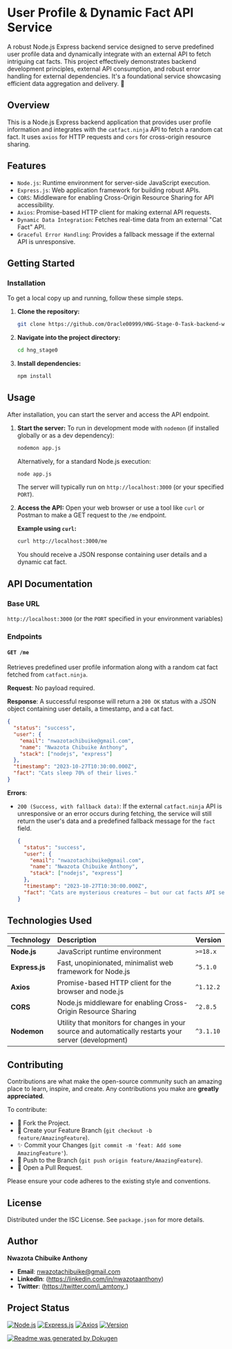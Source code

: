 # **User Profile & Dynamic Fact API Service**

A robust Node.js Express backend service designed to serve predefined user profile data and dynamically integrate with an external API to fetch intriguing cat facts. This project effectively demonstrates backend development principles, external API consumption, and robust error handling for external dependencies. It's a foundational service showcasing efficient data aggregation and delivery. 🚀

## Overview

This is a Node.js Express backend application that provides user profile information and integrates with the `catfact.ninja` API to fetch a random cat fact. It uses `axios` for HTTP requests and `cors` for cross-origin resource sharing.

## Features

- `Node.js`: Runtime environment for server-side JavaScript execution.
- `Express.js`: Web application framework for building robust APIs.
- `CORS`: Middleware for enabling Cross-Origin Resource Sharing for API accessibility.
- `Axios`: Promise-based HTTP client for making external API requests.
- `Dynamic Data Integration`: Fetches real-time data from an external "Cat Fact" API.
- `Graceful Error Handling`: Provides a fallback message if the external API is unresponsive.

## Getting Started

### Installation

To get a local copy up and running, follow these simple steps.

1.  **Clone the repository:**
    ```bash
    git clone https://github.com/Oracle00999/HNG-Stage-0-Task-backend-wizard.git
    ```
2.  **Navigate into the project directory:**
    ```bash
    cd hng_stage0
    ```
3.  **Install dependencies:**
    ```bash
    npm install
    ```

## Usage

After installation, you can start the server and access the API endpoint.

1.  **Start the server:**
    To run in development mode with `nodemon` (if installed globally or as a dev dependency):

    ```bash
    nodemon app.js
    ```

    Alternatively, for a standard Node.js execution:

    ```bash
    node app.js
    ```

    The server will typically run on `http://localhost:3000` (or your specified `PORT`).

2.  **Access the API:**
    Open your web browser or use a tool like `curl` or Postman to make a GET request to the `/me` endpoint.

    **Example using `curl`:**

    ```bash
    curl http://localhost:3000/me
    ```

    You should receive a JSON response containing user details and a dynamic cat fact.

## API Documentation

### Base URL

`http://localhost:3000` (or the `PORT` specified in your environment variables)

### Endpoints

#### `GET /me`

Retrieves predefined user profile information along with a random cat fact fetched from `catfact.ninja`.

**Request**:
No payload required.

**Response**:
A successful response will return a `200 OK` status with a JSON object containing user details, a timestamp, and a cat fact.

```json
{
  "status": "success",
  "user": {
    "email": "nwazotachibuike@gmail.com",
    "name": "Nwazota Chibuike Anthony",
    "stack": ["nodejs", "express"]
  },
  "timestamp": "2023-10-27T10:30:00.000Z",
  "fact": "Cats sleep 70% of their lives."
}
```

**Errors**:

- `200 (Success, with fallback data)`: If the external `catfact.ninja` API is unresponsive or an error occurs during fetching, the service will still return the user's data and a predefined fallback message for the `fact` field.
  ```json
  {
    "status": "success",
    "user": {
      "email": "nwazotachibuike@gmail.com",
      "name": "Nwazota Chibuike Anthony",
      "stack": ["nodejs", "express"]
    },
    "timestamp": "2023-10-27T10:30:00.000Z",
    "fact": "Cats are mysterious creatures — but our cat facts API seems to be asleep right now, please try again later."
  }
  ```

## Technologies Used

| Technology     | Description                                                                                           | Version   |
| :------------- | :---------------------------------------------------------------------------------------------------- | :-------- |
| **Node.js**    | JavaScript runtime environment                                                                        | `>=18.x`  |
| **Express.js** | Fast, unopinionated, minimalist web framework for Node.js                                             | `^5.1.0`  |
| **Axios**      | Promise-based HTTP client for the browser and node.js                                                 | `^1.12.2` |
| **CORS**       | Node.js middleware for enabling Cross-Origin Resource Sharing                                         | `^2.8.5`  |
| **Nodemon**    | Utility that monitors for changes in your source and automatically restarts your server (development) | `^3.1.10` |

## Contributing

Contributions are what make the open-source community such an amazing place to learn, inspire, and create. Any contributions you make are **greatly appreciated**.

To contribute:

- 🍴 Fork the Project.
- 🌳 Create your Feature Branch (`git checkout -b feature/AmazingFeature`).
- ✨ Commit your Changes (`git commit -m 'feat: Add some AmazingFeature'`).
- 🚀 Push to the Branch (`git push origin feature/AmazingFeature`).
- 📝 Open a Pull Request.

Please ensure your code adheres to the existing style and conventions.

## License

Distributed under the ISC License. See `package.json` for more details.

## Author

**Nwazota Chibuike Anthony**

- **Email**: nwazotachibuike@gmail.com
- **LinkedIn**: (https://linkedin.com/in/nwazotaanthony)
- **Twitter**: (https://twitter.com/i_amtony_)

## Project Status

[![Node.js](https://img.shields.io/badge/Node.js-339933?style=for-the-badge&logo=nodedotjs&logoColor=white)](https://nodejs.org/)
[![Express.js](https://img.shields.io/badge/Express.js-000000?style=for-the-badge&logo=express&logoColor=white)](https://expressjs.com/)
[![Axios](https://img.shields.io/badge/axios-67123A?style=for-the-badge&logo=axios&logoColor=white)](https://axios-http.com/)
[![Version](https://img.shields.io/badge/version-1.0.0-blue?style=for-the-badge)](package.json)

[![Readme was generated by Dokugen](https://img.shields.io/badge/Readme%20was%20generated%20by-Dokugen-brightgreen)](https://www.npmjs.com/package/dokugen)
